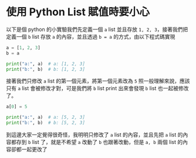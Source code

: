 # 使用 Python List 賦值時要小心


以下是個 python 的小實驗我們先定義一個 `a` list 並且存放 `1, 2, 3`，接著我們把定義一個 `b` list 存放 `a` 的內容，並且透過 `b = a` 的方式，由以下程式碼實現

```py
a = [1, 2, 3]
b = a

print("a:", a)  # a: [1, 2, 3]
print("b:", b)  # b: [1, 2, 3]
```

接著我們只修改 `a` list 的第一個元素，將第一個元素改為 `5` 照一般理解來說，應該只有 `a` list 會被修改才對，可是我們將 `b` list print 出來會發現 `b` list 也一起被修改了。

```py
a[0] = 5

print("a:", a)  # a: [5, 2, 3]
print("b:", b)  # b: [5, 2, 3]
```

到這邊大家一定覺得很奇怪，我明明只修改了 `a` list 的內容，並且先把 `a` list 的內容都存到 `b` list 了，就是不希望 `a` 改動了 `b` 也跟著改動，但是 `a, b` 兩個 list 的內容卻都一起更改了
